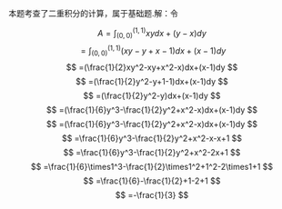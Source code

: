 本题考查了二重积分的计算，属于基础题.解：令

$$
A=\int {}_{(0,0)}^{(1,1)}xydx+(y-x)dy
$$
$$
=\int {}_{(0,0)}^{(1,1)}(xy-y+x-1)dx+(x-1)dy
$$
$$
=(\frac{1}{2}xy^2-xy+x^2-x)dx+(x-1)dy
$$
$$
=(\frac{1}{2}y^2-y+1-1)dx+(x-1)dy
$$
$$
=(\frac{1}{2}y^2-y)dx+(x-1)dy
$$
$$
=(\frac{1}{6}y^3-\frac{1}{2}y^2+x^2-x)dx+(x-1)dy
$$
$$
=(\frac{1}{6}y^3-\frac{1}{2}y^2+x^2-x)dx+(x-1)dy
$$
$$
=\frac{1}{6}y^3-\frac{1}{2}y^2+x^2-x-x+1
$$
$$
=\frac{1}{6}y^3-\frac{1}{2}y^2+x^2-2x+1
$$
$$
=\frac{1}{6}\times1^3-\frac{1}{2}\times1^2+1^2-2\times1+1
$$
$$
=\frac{1}{6}-\frac{1}{2}+1-2+1
$$
$$
=-\frac{1}{3}
$$